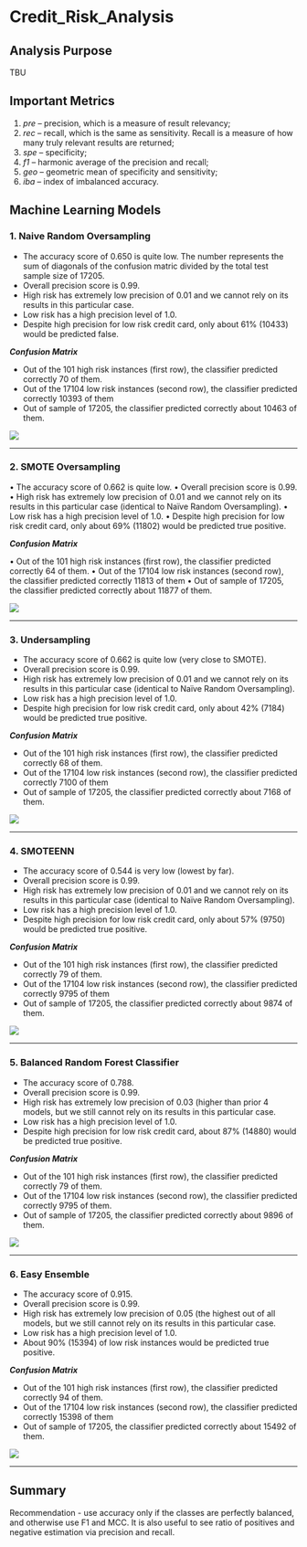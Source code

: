 # Credit_Risk_Analysis

## Analysis Purpose

TBU

## Important Metrics 

1.	*pre* – precision, which is a measure of result relevancy;
2.	*rec* – recall, which is the same as sensitivity. Recall is a measure of how many truly relevant results are returned;
3.	*spe* – specificity;
4.	*f1* – harmonic average of the precision and recall;
5.	*geo* – geometric mean of specificity and sensitivity;
6.	*iba* – index of imbalanced accuracy.

## Machine Learning Models

### 1. Naive Random Oversampling

* The accuracy score of 0.650 is quite low. The number represents the sum of diagonals of the confusion matric divided by the total test sample size of 17205.
* Overall precision score is 0.99.
* High risk has extremely low precision of 0.01 and we cannot rely on its results in this particular case.
* Low risk has a high precision level of 1.0.
* Despite high precision for low risk credit card, only about 61% (10433) would be predicted false.

***Confusion Matrix***

* Out of the 101 high risk instances (first row), the classifier predicted correctly 70 of them.
* Out of the 17104 low risk instances (second row), the classifier predicted correctly 10393 of them
* Out of sample of 17205, the classifier predicted correctly about 10463 of them. 


![]( https://github.com/jojobear2020/Credit_Risk_Analysis/blob/main/images/naive_random_oversampling_all.PNG)

____________________________


### 2. SMOTE Oversampling

•	The accuracy score of 0.662 is quite low.
•	Overall precision score is 0.99.
•	High risk has extremely low precision of 0.01 and we cannot rely on its results in this particular case (identical to Naïve Random Oversampling).
•	Low risk has a high precision level of 1.0.
•	Despite high precision for low risk credit card, only about 69% (11802) would be predicted true positive.


***Confusion Matrix***

•	Out of the 101 high risk instances (first row), the classifier predicted correctly 64 of them.
•	Out of the 17104 low risk instances (second row), the classifier predicted correctly 11813 of them
•	Out of sample of 17205, the classifier predicted correctly about 11877 of them. 

![]( https://github.com/jojobear2020/Credit_Risk_Analysis/blob/main/images/smote_oversampling_all.PNG)

__________________________

### 3. Undersampling

* The accuracy score of 0.662 is quite low (very close to SMOTE).
* Overall precision score is 0.99.
* High risk has extremely low precision of 0.01 and we cannot rely on its results in this particular case (identical to Naïve Random Oversampling).
* Low risk has a high precision level of 1.0.
* Despite high precision for low risk credit card, only about 42% (7184) would be predicted true positive.

***Confusion Matrix***

* Out of the 101 high risk instances (first row), the classifier predicted correctly 68 of them.
* Out of the 17104 low risk instances (second row), the classifier predicted correctly 7100 of them
* Out of sample of 17205, the classifier predicted correctly about 7168 of them. 


![]( https://github.com/jojobear2020/Credit_Risk_Analysis/blob/main/images/undersampling_all.PNG)

_____________________________

### 4. SMOTEENN

* The accuracy score of 0.544 is very low (lowest by far).
* Overall precision score is 0.99.
* High risk has extremely low precision of 0.01 and we cannot rely on its results in this particular case (identical to Naïve Random Oversampling).
* Low risk has a high precision level of 1.0.
* Despite high precision for low risk credit card, only about 57% (9750) would be predicted true positive.

***Confusion Matrix***

* Out of the 101 high risk instances (first row), the classifier predicted correctly 79 of them.
* Out of the 17104 low risk instances (second row), the classifier predicted correctly 9795 of them
* Out of sample of 17205, the classifier predicted correctly about 9874 of them. 


![]( https://github.com/jojobear2020/Credit_Risk_Analysis/blob/main/images/smoteenn_all.PNG)

______________________

### 5. Balanced Random Forest Classifier

* The accuracy score of 0.788.
* Overall precision score is 0.99.
* High risk has extremely low precision of 0.03 (higher than prior 4 models, but we still cannot rely on its results in this particular case.
* Low risk has a high precision level of 1.0.
* Despite high precision for low risk credit card, about 87% (14880) would be predicted true positive.

***Confusion Matrix***

* Out of the 101 high risk instances (first row), the classifier predicted correctly 79 of them.
* Out of the 17104 low risk instances (second row), the classifier predicted correctly 9795 of them.
* Out of sample of 17205, the classifier predicted correctly about 9896 of them. 


![](https://github.com/jojobear2020/Credit_Risk_Analysis/blob/main/images/balanced_random_forester_classifier_all.PNG)

_______________________________

### 6. Easy Ensemble

* The accuracy score of 0.915.
* Overall precision score is 0.99.
* High risk has extremely low precision of 0.05 (the highest out of all models, but we still cannot rely on its results in this particular case.
* Low risk has a high precision level of 1.0.
* About 90% (15394) of low risk instances would be predicted true positive.

***Confusion Matrix***

* Out of the 101 high risk instances (first row), the classifier predicted correctly 94 of them.
* Out of the 17104 low risk instances (second row), the classifier predicted correctly 15398 of them
* Out of sample of 17205, the classifier predicted correctly about 15492 of them. 


![](https://github.com/jojobear2020/Credit_Risk_Analysis/blob/main/images/easy_ensemble_adaboost_classifier_all.PNG)

_________________________

## Summary

Recommendation -  use accuracy only if the classes are perfectly balanced, and otherwise use F1 and MCC. It is also useful to see ratio of positives and negative estimation via precision and recall.

